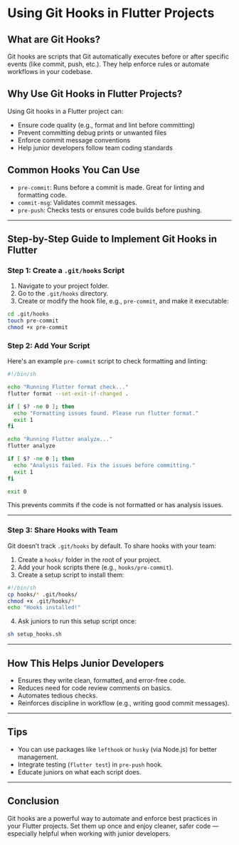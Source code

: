 # Using Git Hooks in Flutter Projects

## What are Git Hooks?

Git hooks are scripts that Git automatically executes before or after specific events (like commit, push, etc.). They help enforce rules or automate workflows in your codebase.

## Why Use Git Hooks in Flutter Projects?

Using Git hooks in a Flutter project can:

* Ensure code quality (e.g., format and lint before committing)
* Prevent committing debug prints or unwanted files
* Enforce commit message conventions
* Help junior developers follow team coding standards

## Common Hooks You Can Use

* `pre-commit`: Runs before a commit is made. Great for linting and formatting code.
* `commit-msg`: Validates commit messages.
* `pre-push`: Checks tests or ensures code builds before pushing.

---

## Step-by-Step Guide to Implement Git Hooks in Flutter

### Step 1: Create a `.git/hooks` Script

1. Navigate to your project folder.
2. Go to the `.git/hooks` directory.
3. Create or modify the hook file, e.g., `pre-commit`, and make it executable:

```bash
cd .git/hooks
touch pre-commit
chmod +x pre-commit
```

### Step 2: Add Your Script

Here's an example `pre-commit` script to check formatting and linting:

```bash
#!/bin/sh

echo "Running Flutter format check..."
flutter format --set-exit-if-changed .

if [ $? -ne 0 ]; then
  echo "Formatting issues found. Please run flutter format."
  exit 1
fi

echo "Running Flutter analyze..."
flutter analyze

if [ $? -ne 0 ]; then
  echo "Analysis failed. Fix the issues before committing."
  exit 1
fi

exit 0
```

This prevents commits if the code is not formatted or has analysis issues.

---

### Step 3: Share Hooks with Team

Git doesn’t track `.git/hooks` by default. To share hooks with your team:

1. Create a `hooks/` folder in the root of your project.
2. Add your hook scripts there (e.g., `hooks/pre-commit`).
3. Create a setup script to install them:

```bash
#!/bin/sh
cp hooks/* .git/hooks/
chmod +x .git/hooks/*
echo "Hooks installed!"
```

4. Ask juniors to run this setup script once:

```bash
sh setup_hooks.sh
```

---

## How This Helps Junior Developers

* Ensures they write clean, formatted, and error-free code.
* Reduces need for code review comments on basics.
* Automates tedious checks.
* Reinforces discipline in workflow (e.g., writing good commit messages).

---

## Tips

* You can use packages like `lefthook` or `husky` (via Node.js) for better management.
* Integrate testing (`flutter test`) in `pre-push` hook.
* Educate juniors on what each script does.

---

## Conclusion

Git hooks are a powerful way to automate and enforce best practices in your Flutter projects. Set them up once and enjoy cleaner, safer code — especially helpful when working with junior developers.